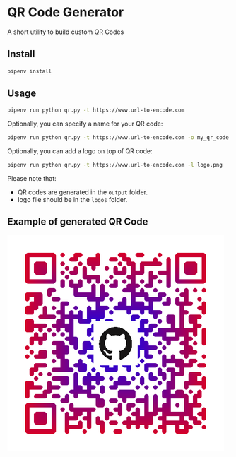 # QR Code Generator

A short utility to build custom QR Codes

## Install

```zsh
pipenv install
```

## Usage

```zsh
pipenv run python qr.py -t https://www.url-to-encode.com
```

Optionally, you can specify a name for your QR code:

```zsh
pipenv run python qr.py -t https://www.url-to-encode.com -o my_qr_code.png
```

Optionally, you can add a logo on top of QR code:

```zsh
pipenv run python qr.py -t https://www.url-to-encode.com -l logo.png
```

Please note that:

- QR codes are generated in the `output` folder.
- logo file should be in the `logos` folder.

## Example of generated QR Code

![Generated QR Code](example/qr.png)
